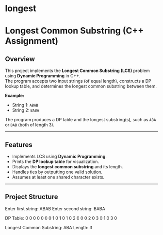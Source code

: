 # longest
# Longest Common Substring (C++ Assignment)

##  Overview
This project implements the **Longest Common Substring (LCS)** problem using **Dynamic Programming** in C++.  
The program accepts two input strings (of equal length), constructs a DP lookup table, and determines the longest common substring between them.

**Example:**  
- String 1: `ABAB`  
- String 2: `BABA`  

The program produces a DP table and the longest substring(s), such as `ABA` or `BAB` (both of length 3).

---

##  Features
- Implements LCS using **Dynamic Programming**.  
- Prints the **DP lookup table** for visualization.  
- Displays the **longest common substring** and its length.  
- Handles ties by outputting one valid solution.  
- Assumes at least one shared character exists.



---

## Project Structure
Enter first string: ABAB
Enter second string: BABA

DP Table:
0 0 0 0 0 
0 0 1 0 1 
0 1 0 2 0 
0 0 2 0 3 
0 1 0 3 0 

Longest Common Substring: ABA
Length: 3

